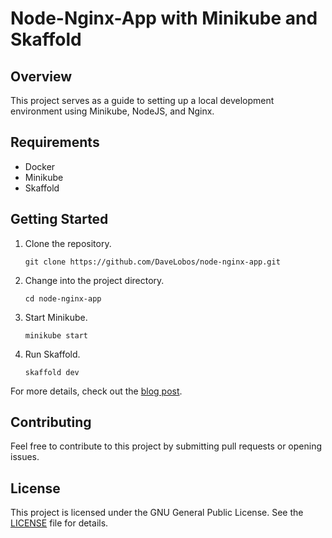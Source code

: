 # Node-Nginx-App with Minikube and Skaffold

## Overview

This project serves as a guide to setting up a local development environment using Minikube, NodeJS, and Nginx. 

## Requirements

- Docker
- Minikube
- Skaffold

## Getting Started

1. Clone the repository.
    ```
    git clone https://github.com/DaveLobos/node-nginx-app.git
    ```
2. Change into the project directory.
    ```
    cd node-nginx-app
    ```
3. Start Minikube.
    ```
    minikube start
    ```
4. Run Skaffold.
    ```
    skaffold dev
    ```

For more details, check out the [blog post](https://davelobos.dev/en/2023-09-07-local-development-stack-with-minikube-nodejs-nginx).

## Contributing

Feel free to contribute to this project by submitting pull requests or opening issues.

## License

This project is licensed under the GNU General Public License. See the [LICENSE](LICENSE) file for details.
